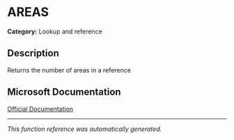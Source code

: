 # AREAS

**Category:** Lookup and reference

## Description
Returns the number of areas in a reference

## Microsoft Documentation
[Official Documentation](https://support.microsoft.com//en-us/office/areas-function-8392ba32-7a41-43b3-96b0-3695d2ec6152)

---
*This function reference was automatically generated.*
